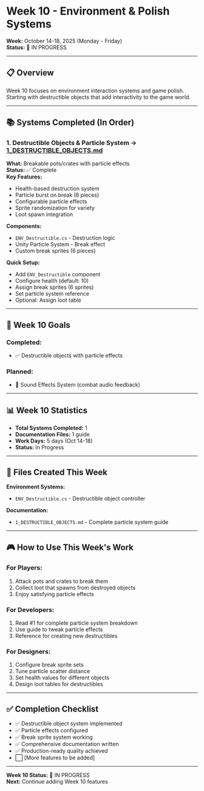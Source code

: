 # Week 10 - Environment & Polish Systems
**Week:** October 14-18, 2025 (Monday - Friday)  
**Status:** 🚧 IN PROGRESS

---

## 📋 Overview

Week 10 focuses on environment interaction systems and game polish. Starting with destructible objects that add interactivity to the game world.

---

## 📚 Systems Completed (In Order)

### **1. Destructible Objects & Particle System** → [1_DESTRUCTIBLE_OBJECTS.md](1_DESTRUCTIBLE_OBJECTS.md)  
**What:** Breakable pots/crates with particle effects  
**Status:** ✅ Complete  
**Key Features:**
- Health-based destruction system
- Particle burst on break (6 pieces)
- Configurable particle effects
- Sprite randomization for variety
- Loot spawn integration

**Components:**
- `ENV_Destructible.cs` - Destruction logic
- Unity Particle System - Break effect
- Custom break sprites (6 pieces)

**Quick Setup:**
- Add `ENV_Destructible` component
- Configure health (default: 10)
- Assign break sprites (6 sprites)
- Set particle system reference
- Optional: Assign loot table

---

## 🎯 Week 10 Goals

### **Completed:**
- ✅ Destructible objects with particle effects

### **Planned:**
- 🚧 Sound Effects System (combat audio feedback)

---

## 📊 Week 10 Statistics

- **Total Systems Completed:** 1
- **Documentation Files:** 1 guide
- **Work Days:** 5 days (Oct 14-18)
- **Status:** In Progress

---

## 🔧 Files Created This Week

**Environment Systems:**
- `ENV_Destructible.cs` - Destructible object controller

**Documentation:**
- `1_DESTRUCTIBLE_OBJECTS.md` - Complete particle system guide

---

## 🎮 How to Use This Week's Work

### **For Players:**
1. Attack pots and crates to break them
2. Collect loot that spawns from destroyed objects
3. Enjoy satisfying particle effects

### **For Developers:**
1. Read #1 for complete particle system breakdown
2. Use guide to tweak particle effects
3. Reference for creating new destructibles

### **For Designers:**
1. Configure break sprite sets
2. Tune particle scatter distance
3. Set health values for different objects
4. Design loot tables for destructibles

---

## ✅ Completion Checklist

- ✅ Destructible object system implemented
- ✅ Particle effects configured
- ✅ Break sprite system working
- ✅ Comprehensive documentation written
- ✅ Production-ready quality achieved
- ⬜ [More features to be added]

---

**Week 10 Status:** 🚧 IN PROGRESS  
**Next:** Continue adding Week 10 features
